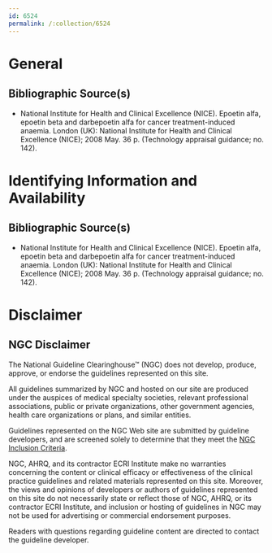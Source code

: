 ```yaml
---
id: 6524
permalink: /:collection/6524
---
```


# General

## Bibliographic Source(s)

- National Institute for Health and Clinical Excellence (NICE). Epoetin alfa, epoetin beta and darbepoetin alfa for cancer treatment-induced anaemia. London (UK): National Institute for Health and Clinical Excellence (NICE); 2008 May. 36 p. (Technology appraisal guidance; no. 142).

# Identifying Information and Availability

## Bibliographic Source(s)

- National Institute for Health and Clinical Excellence (NICE). Epoetin alfa, epoetin beta and darbepoetin alfa for cancer treatment-induced anaemia. London (UK): National Institute for Health and Clinical Excellence (NICE); 2008 May. 36 p. (Technology appraisal guidance; no. 142).

# Disclaimer

## NGC Disclaimer

The National Guideline Clearinghouse™ (NGC) does not develop, produce, approve, or endorse the guidelines represented on this site.

All guidelines summarized by NGC and hosted on our site are produced under the auspices of medical specialty societies, relevant professional associations, public or private organizations, other government agencies, health care organizations or plans, and similar entities.

Guidelines represented on the NGC Web site are submitted by guideline developers, and are screened solely to determine that they meet the [NGC Inclusion Criteria](/help-and-about/summaries/inclusion-criteria).

NGC, AHRQ, and its contractor ECRI Institute make no warranties concerning the content or clinical efficacy or effectiveness of the clinical practice guidelines and related materials represented on this site. Moreover, the views and opinions of developers or authors of guidelines represented on this site do not necessarily state or reflect those of NGC, AHRQ, or its contractor ECRI Institute, and inclusion or hosting of guidelines in NGC may not be used for advertising or commercial endorsement purposes.

Readers with questions regarding guideline content are directed to contact the guideline developer.

